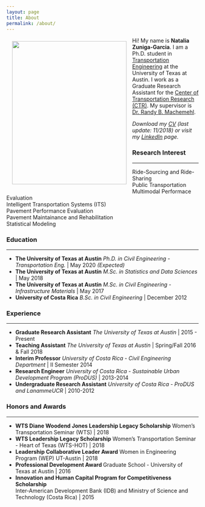 ```yaml
---
layout: page
title: About
permalink: /about/
---
```


<img src="{{ site.baseurl }}/assets/img/nat.jpg" ALIGN="left" style="margin:10px 15px ; width:300px; height:375px;"/>

Hi! My name is <b>Natalia Zuniga-Garcia</b>. I am a Ph.D. student in [Transportation Engineering](http://www.caee.utexas.edu/transportation) at the University of Texas at Austin. I work as a Graduate Research Assistant for the [Center of Transportation Research (CTR)](https://ctr.utexas.edu/). My supervisor is [Dr. Randy B. Machemehl](https://faculty.engr.utexas.edu/machemehl/).<br>

<i>Download my [CV](/downloads/Natalia_ZunigaGarcia.pdf) (last update: 11/2018) or visit my [LinkedIn](https://www.linkedin.com/in/nzunigag/) page.</i>  

### Research Interest
___
  Ride-Sourcing and Ride-Sharing <br>
  Public Transportation <br>
  Multimodal Performace Evaluation <br>
  Intelligent Transportation Systems (ITS) <br>
  Pavement Performance Evaluation <br>
  Pavement Maintainance and Rehabilitation <br>
  Statistical Modeling <br>


### Education
___

- <b>The University of Texas at Austin</b> <i>Ph.D. in Civil Engineering - Transportation Eng. </i> | May 2020 <i>(Expected)</i> <br>
- <b>The University of Texas at Austin</b> <i>M.Sc. in Statistics and Data Sciences</i> | May 2018  <br>
- <b>The University of Texas at Austin</b> <i>M.Sc. in Civil Engineering - Infrastructure Materials</i> | May 2017 <br>
- <b>University of Costa Rica</b> <i>B.Sc. in Civil Engineering</i> | December 2012

### Experience
___
- <b>Graduate Research Assistant</b> <i>The University of Texas at Austin </i> | 2015 - Present <br>
- <b>Teaching Assistant</b> <i>The University of Texas at Austin</i> | Spring/Fall 2016 & Fall 2018 <br>
- <b>Interim Professor</b> <i>University of Costa Rica - Civil Engineering Department</i> | II Semester 2014 <br>
- <b>Research Engineer</b> <i>University of Costa Rica - Sustainable Urban Development Program (ProDUS)</i> | 2013-2014 <br>
- <b>Undergraduate Research Assistant</b> <i>University of Costa Rica - ProDUS and LanammeUCR</i> | 2010-2012<br>


### Honors and Awards
___
- <b>WTS Diane Woodend Jones Leadership Legacy Scholarship</b> Women’s Transportation Seminar (WTS) | 2018 <br>
- <b>WTS Leadership Legacy Scholarship</b> Women’s Transportation Seminar - Heart of Texas (WTS-HOT) | 2018 <br>
- <b>Leadership	Collaborative	Leader	Award</b> Women in	Engineering Program (WEP) UT-Austin | 2018 <br>
- <b>Professional Development Award </b> Graduate School - University of Texas at Austin | 2016 <br>
- <b>Innovation and Human Capital Program for Competitiveness Scholarship</b> <br>
  Inter-American Development Bank (IDB) and Ministry of Science and Technology (Costa Rica) | 2015 <br>
